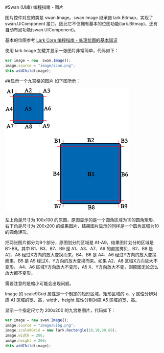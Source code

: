 #Swan (UI库) 编程指南 - 图片

图片控件对应的类是 swan.Image。swan.Image 继承自 lark.Bitmap，实现了 swan.UIComponent 接口。因此它不仅拥有基本的位图功能(lark.Bitmap)，还有自动布局功能(swan.UIComponent)。

基本的位图参考 [Lark Core 编程指南 - 处理位图的基本知识](../core/12-0-bitmap.md)

使用 lark.Image 加载并显示一张图片非常简单，代码如下：

```  TypeScript
var image = new  swan.Image();
image.source = "image/icon.png";
this.addChild(image);
```

##显示一个九宫格的图片
如下图所示：

![](image/7-2-scale9Grid.png)

左上角是尺寸为 100x100 的原图，原图显示的是一个圆角区域为10的圆角矩形，右下角是尺寸为 200x200 的结果图片，结果图片显示的同样是一个圆角区域为10的圆角矩形。

把两张图片都分为9个部分，原图划分的区域是 A1-A9，结果图片划分的区域是 B1-B9。其中 B1、B3、B7、B9 是 A1、A3、A7、A9 的直接拷贝，B2、B8 是 A2、A8 经过X方向的放大变换而来，B4、B6 是 A4、A6 经过Y方向的放大变换而来，B5 是 A5 经过X、Y方向的放大变换而来。如果 A2、A8 区域X方向放大不变形， A4、A6 区域Y方向放大不变形，A5 X、Y方向放大不变，则原图无论怎么放大都不变形。

需要注意的是缩小可能会出现问题。

Image 的 scale9Grid 属性是一个制定的矩形区域，矩形区域的 x、y 属性分辨对应 A1 区域的宽、高，width、height 属性分别对应 A5 区域的宽、高。

显示一个指定尺寸为 200x200 的九宫格图片，代码如下：

```  TypeScript
var image = new swan.Image();
image.source = "image/uibg.png";
image.scale9Grid = new lark.Rectangle(10,10,80,80);
image.width = 200;
image.height = 200;
this.addChild(image);
```